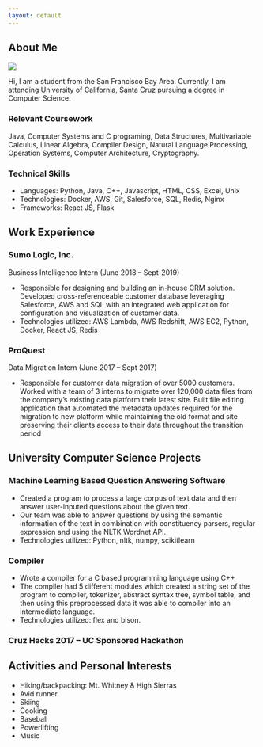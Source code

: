 ```yaml
---
layout: default
---
```


## About Me

<img class="profile-picture" src="{{site.baseurl}}/{{site.profile-picture}}">

Hi, I am a student from the San Francisco Bay Area. Currently, I am attending University of California, Santa Cruz pursuing a degree in Computer Science.

### Relevant Coursework

Java, Computer Systems and C programing, Data Structures, Multivariable Calculus, Linear Algebra, Compiler Design, Natural Language Processing, Operation Systems, Computer Architecture, Cryptography.

### Technical Skills
- Languages: Python, Java, C++, Javascript, HTML, CSS, Excel, Unix 
- Technologies: Docker, AWS, Git, Salesforce, SQL, Redis, Nginx 
- Frameworks: React JS, Flask

## Work Experience

### Sumo Logic, Inc.
Business Intelligence Intern	(June 2018 – Sept-2019)
- Responsible for designing and building an in-house CRM solution. Developed cross-referenceable customer database leveraging Salesforce, AWS and SQL with an integrated
web application for configuration and visualization of customer data.
- Technologies utilized: AWS Lambda, AWS Redshift, AWS EC2, Python, Docker, React JS, Redis

### ProQuest
Data Migration Intern (June 2017 – Sept 2017)
- Responsible for customer data migration of over 5000 customers. Worked with a team of 3 interns to migrate over 120,000 data files from the company’s existing data platform their latest site. Built file editing application that automated the metadata updates required for the migration to new platform while maintaining the old format and site preserving their clients access to their data throughout the transition period

## University Computer Science Projects

### Machine Learning Based Question Answering Software
- Created a program to process a large corpus of text data and then answer user-inputed questions about the given text.
- Our team was able to answer questions by using the semantic information of the text in combination with constituency parsers, regular expression and using the NLTK Wordnet API.
- Technologies utilized: Python, nltk, numpy, scikitlearn

### Compiler
- Wrote a compiler for a C based programming language using C++
- The compiler had 5 different modules which created a string set of the program to compiler, tokenizer, abstract syntax tree, symbol table, and then using this preprocessed data it was able to compiler into an intermediate language.
- Technologies utilized: flex and bison.

### Cruz Hacks 2017 – UC Sponsored Hackathon

## Activities and Personal Interests
- Hiking/backpacking: Mt. Whitney & High Sierras
- Avid runner  
- Skiing
- Cooking
- Baseball
- Powerlifting 
- Music





